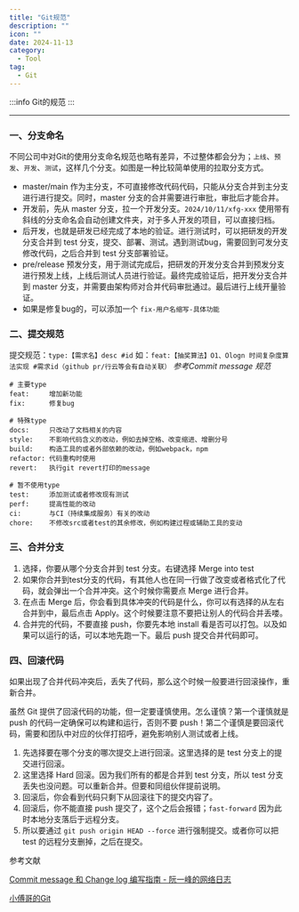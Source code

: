 ```yaml
---
title: "Git规范"
description: ""
icon: ""
date: 2024-11-13
category:
  - Tool
tag:
  - Git
---
```


:::info
Git的规范
:::

---

### **一、分支命名**

不同公司中对Git的使用分支命名规范也略有差异，不过整体都会分为；`上线`、`预发`、`开发`、`测试`，这样几个分支。如图是一种比较简单使用的拉取分支方式。

- master/main 作为主分支，不可直接修改代码代码，只能从分支合并到主分支进行进行提交。同时，master 分支的合并需要进行审批，审批后才能合并。
- 开发前，先从 master 分支，拉一个开发分支。`2024/10/11/xfg-xxx` 使用带有斜线的分支命名会自动创建文件夹，对于多人开发的项目，可以直接归档。
- 后开发，也就是研发已经完成了本地的验证。进行测试时，可以把研发的开发分支合并到 test 分支，提交、部署、测试。遇到测试bug，需要回到可发分支修改代码，之后合并到 test 分支部署验证。
- pre/release 预发分支，用于测试完成后，把研发的开发分支合并到预发分支进行预发上线，上线后测试人员进行验证。最终完成验证后，把开发分支合并到 master 分支，并需要由架构师对合并代码审批通过。最后进行上线开量验证。
- 如果是修复bug的，可以添加一个 `fix-用户名缩写-具体功能`

### **二、提交规范**

提交规范：`type:【需求名】desc #id` 如：`feat:【抽奖算法】O1、Ologn 时间复杂度算法实现 #需求id（github pr/行云等会有自动关联）` *参考Commit message 规范*

```shell
# 主要type
feat:     增加新功能
fix:      修复bug

# 特殊type
docs:     只改动了文档相关的内容
style:    不影响代码含义的改动，例如去掉空格、改变缩进、增删分号
build:    构造工具的或者外部依赖的改动，例如webpack，npm
refactor: 代码重构时使用
revert:   执行git revert打印的message

# 暂不使用type
test:     添加测试或者修改现有测试
perf:     提高性能的改动
ci:       与CI（持续集成服务）有关的改动
chore:    不修改src或者test的其余修改，例如构建过程或辅助工具的变动
```

### **三、合并分支**

1. 选择，你要从哪个分支合并到 test 分支。右键选择 Merge into test
2. 如果你合并到test分支的代码，有其他人也在同一行做了改变或者格式化了代码，就会弹出一个合并冲突。这个时候你需要点 Merge 进行合并。
3. 在点击 Merge 后，你会看到具体冲突的代码是什么，你可以有选择的从左右合并到中，最后点击 Apply。这个时候要注意不要把让别人的代码合并丢喽。
4. 合并完的代码，不要直接 push，你要先本地 install 看是否可以打包。以及如果可以运行的话，可以本地先跑一下。最后 push 提交合并代码即可。

### **四、回滚代码**

如果出现了合并代码冲突后，丢失了代码，那么这个时候一般要进行回滚操作，重新合并。

虽然 Git 提供了回滚代码的功能，但一定要谨慎使用。怎么谨慎？第一个谨慎就是 push 的代码一定确保可以构建和运行，否则不要 push！第二个谨慎是要回滚代码，需要和团队中对应的伙伴打招呼，避免影响别人测试或者上线。

1. 先选择要在哪个分支的哪次提交上进行回滚。这里选择的是 test 分支上的提交进行回滚。
2. 这里选择 Hard 回滚。因为我们所有的都是合并到 test 分支，所以 test 分支丢失也没问题。可以重新合并。但要和同组伙伴提前说明。
3. 回滚后，你会看到代码只剩下从回滚往下的提交内容了。
4. 回滚后，你不能直接 push 提交了，这个之后会报错；`fast-forward` 因为此时本地分支落后于远程分支。
5. 所以要通过 `git push origin HEAD --force` 进行强制提交。或者你可以把 test 的远程分支删掉，之后在提交。


参考文献

[Commit message 和 Change log 编写指南 - 阮一峰的网络日志](https://ruanyifeng.com/blog/2016/01/commit_message_change_log.html)

[小傅哥的Git](https://mp.weixin.qq.com/s/iJuAWqBVX_Dxk4G2krRKEA)